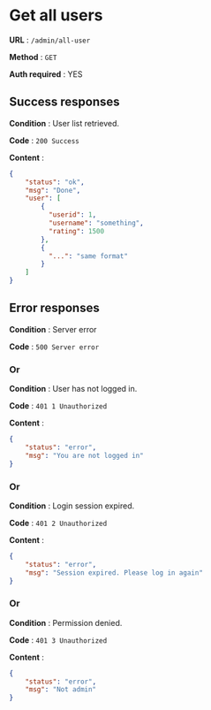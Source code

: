 # Get all users
**URL** : `/admin/all-user`

**Method** : `GET`

**Auth required** : YES

## Success responses
**Condition** :  User list retrieved.

**Code** : `200 Success`

**Content** :
```json
{
    "status": "ok",
    "msg": "Done",
    "user": [
        {
          "userid": 1,
          "username": "something",
          "rating": 1500
        },
        {
          "...": "same format"
        }
    ]
}
```

## Error responses
**Condition** :  Server error

**Code** : `500 Server error`

### Or

**Condition** :  User has not logged in.

**Code** : `401 1 Unauthorized`

**Content** :
```json
{
    "status": "error",
    "msg": "You are not logged in"
}
```

### Or

**Condition** :  Login session expired.

**Code** : `401 2 Unauthorized`

**Content** :
```json
{
    "status": "error",
    "msg": "Session expired. Please log in again"
}
```

### Or

**Condition** :  Permission denied.

**Code** : `401 3 Unauthorized`

**Content** :
```json
{
    "status": "error",
    "msg": "Not admin"
}
```
